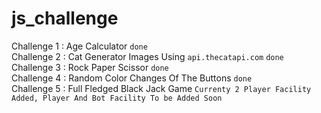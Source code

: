 # js_challenge

Challenge 1 : Age Calculator  `done` \
Challenge 2 : Cat Generator Images Using `api.thecatapi.com` `done`\
Challenge 3 : Rock Paper Scissor `done`\
Challenge 4 : Random Color Changes Of The Buttons `done`\
Challenge 5 : Full Fledged Black Jack Game `Currenty 2 Player Facility Added, Player And Bot Facility To be Added Soon`

